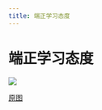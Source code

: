 ```yaml
---
title: 端正学习态度
---
```


# 端正学习态度
![](http://q0fn7wgae.bkt.clouddn.com/%E7%AB%AF%E6%AD%A3%E5%AD%A6%E4%B9%A0%E6%80%81%E5%BA%A6.png)

[原图](https://github.com/yuhongjing/img-folder/raw/master/img/blog2/mindmap/%E7%AB%AF%E6%AD%A3%E5%AD%A6%E4%B9%A0%E6%80%81%E5%BA%A6.png)